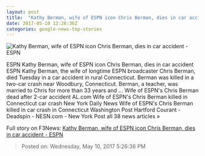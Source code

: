 ```yaml
---
layout: post
title:  "Kathy Berman, wife of ESPN icon Chris Berman, dies in car accident - ESPN"
date: 2017-05-10 12:26:36Z
categories: google-news-top-stories
---
```


![Kathy Berman, wife of ESPN icon Chris Berman, dies in car accident - ESPN](http://a2.espncdn.com/combiner/i?img=%2Fphoto%2F2017%2F0510%2Fr208211_1296x729_16%2D9.jpg)

ESPN Kathy Berman, wife of ESPN icon Chris Berman, dies in car accident ESPN Kathy Berman, the wife of longtime ESPN broadcaster Chris Berman, died Tuesday in a car accident in rural Connecticut. Berman was killed in a two-car crash near Woodbury, Connecticut. Berman, a teacher, was married to Chris for more than 33 years and ... Wife of ESPN's Chris Berman dead after 2-car accident AL.com Wife of ESPN's Chris Berman killed in Connecticut car crash New York Daily News Wife of ESPN's Chris Berman killed in car crash in Connecticut Washington Post Hartford Courant - Deadspin - NESN.com - New York Post all 38 news articles »


Full story on F3News: [Kathy Berman, wife of ESPN icon Chris Berman, dies in car accident - ESPN](http://www.f3nws.com/n/fugudF)

> Posted on: Wednesday, May 10, 2017 5:26:36 PM
